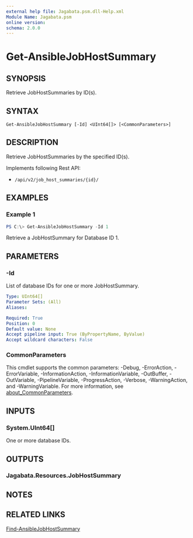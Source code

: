 ```yaml
---
external help file: Jagabata.psm.dll-Help.xml
Module Name: Jagabata.psm
online version:
schema: 2.0.0
---
```


# Get-AnsibleJobHostSummary

## SYNOPSIS
Retrieve JobHostSummaries by ID(s).

## SYNTAX

```
Get-AnsibleJobHostSummary [-Id] <UInt64[]> [<CommonParameters>]
```

## DESCRIPTION
Retrieve JobHostSummaries by the specified ID(s).

Implements following Rest API:  
- `/api/v2/job_host_summaries/{id}/`  

## EXAMPLES

### Example 1
```powershell
PS C:\> Get-AnsibleJobHostSummary -Id 1
```

Retrieve a JobHostSummary for Database ID 1.

## PARAMETERS

### -Id
List of database IDs for one or more JobHostSummary.

```yaml
Type: UInt64[]
Parameter Sets: (All)
Aliases:

Required: True
Position: 0
Default value: None
Accept pipeline input: True (ByPropertyName, ByValue)
Accept wildcard characters: False
```

### CommonParameters
This cmdlet supports the common parameters: -Debug, -ErrorAction, -ErrorVariable, -InformationAction, -InformationVariable, -OutBuffer, -OutVariable, -PipelineVariable, -ProgressAction, -Verbose, -WarningAction, and -WarningVariable. For more information, see [about_CommonParameters](http://go.microsoft.com/fwlink/?LinkID=113216).

## INPUTS

### System.UInt64[]
One or more database IDs.

## OUTPUTS

### Jagabata.Resources.JobHostSummary
## NOTES

## RELATED LINKS

[Find-AnsibleJobHostSummary](Find-AnsibleJobHostSummary.md)

